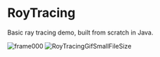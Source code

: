 # RoyTracing

Basic ray tracing demo, built from scratch in Java.


![frame000](https://user-images.githubusercontent.com/61633595/164952618-a3b6ed4b-156b-4a1f-afa9-339596cf8b9d.png)
![RoyTracingGifSmallFileSize](https://user-images.githubusercontent.com/61633595/200717817-17e62697-2e4f-4e0f-824e-1df3b3ece545.gif)
